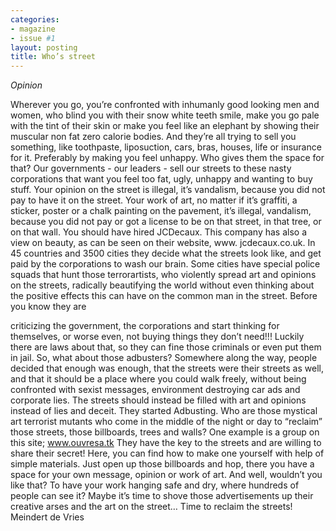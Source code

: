 ```yaml
---
categories:
- magazine
- issue #1
layout: posting
title: Who’s street
---
```


*Opinion*

Wherever you go, you’re confronted with inhumanly good
looking men and women, who blind you with their snow
white teeth smile, make you go pale with the tint of their
skin or make you feel like an elephant by showing their
muscular non fat zero calorie bodies.
And they’re all trying to sell you something, like toothpaste,
liposuction, cars, bras, houses, life or insurance for it.
Preferably by making you feel unhappy.
Who gives them the space for that?
Our governments - our leaders - sell our streets to these
nasty corporations that want you feel too fat, ugly, unhappy
and wanting to buy stuff.
Your opinion on the street is illegal, it’s vandalism, because
you did not pay to have it on the street.
Your work of art, no matter if it’s graffiti, a sticker, poster
or a chalk painting on the pavement, it’s illegal, vandalism,
because you did not pay or got a license to be on that
street, in that tree, or on that wall.
You should have hired JCDecaux. This company has also
a view on beauty, as can be seen on their website, www.
jcdecaux.co.uk.
In 45 countries and 3500 cities they decide what the streets
look like, and get paid by the corporations to wash our
brain.
Some cities have special police squads that hunt those
terrorartists, who violently spread art and opinions on
the streets, radically beautifying the world without even
thinking about the positive effects this can have on the
common man in the street. Before you know they are

criticizing the government, the corporations and start
thinking for themselves, or worse even, not buying things
they don’t need!!! Luckily there are laws about that, so they
can fine those criminals or even put them in jail.
So, what about those adbusters?
Somewhere along the way, people decided that enough was
enough, that the streets were their streets as well, and that it
should be a place where you could walk freely, without being
confronted with sexist messages, environment destroying
car ads and corporate lies. The streets should instead be filled
with art and opinions instead of lies and deceit.
They started Adbusting.
Who are those mystical art terrorist mutants who come in
the middle of the night or day to “reclaim” those streets,
those billboards, trees and walls?
One example is a group on this site; www.ouvresa.tk
They have the key to the streets and are willing to share their
secret! Here, you can find how to make one yourself with
help of simple materials. Just open up those billboards and
hop, there you have a space for your own message, opinion
or work of art.
And well, wouldn’t you like that? To have your work hanging
safe and dry, where hundreds of people can see it?
Maybe it’s time to shove those advertisements up their
creative arses and the art on the street… Time to reclaim the
streets!
Meindert de Vries